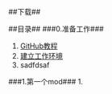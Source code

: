 
##下载##

##目录##
###0.准备工作###
1. [GitHub教程](/Document/GitHub.md/)
2. [建立工作环境](/Document/SetupEnvironment.md/)
3. sadfdsaf

###1.第一个mod###
1. 